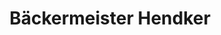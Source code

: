 ---
title: "Bäckermeister Hendker"
url: /krefeld/baeckermeister-hendker-buschstrasse/
shop: Bäckerei
---